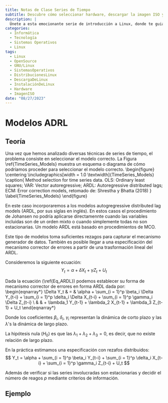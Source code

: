 ```yaml
---
title: Notas de Clase Series de Tiempo
subtitle: Descubre cómo seleccionar hardware, descargar la imagen ISO y preparar los medios de instalación. Exploraremos opciones para probar o instalar Linux en tu equipo.
description: |
  Únete a esta emocionante serie de introducción a Linux, donde te guiaré a través de los pasos para descargar e instalar GNU/Linux en tu equipo. Aprenderás a seleccionar el hardware adecuado, descargar la imagen ISO de tu distribución preferida y preparar los medios de instalación. Además, exploraremos diferentes opciones para probar o instalar Linux. ¡Embárcate en esta aventura y descubre el poder de GNU/Linux!
categories:
  - Informática
  - Tecnología
  - Sistemas Operativos
  - Linux
tags:
  - Linux
  - OpenSource
  - GNU/Linux
  - SistemasOperativos
  - DistribucionesLinux
  - DescargaDeLinux
  - InstalaciónDeLinux
  - Hardware
  - ImagenISO
date: "08/27/2023"
---
```




# Modelos ADRL

## Teoría

Una vez que hemos analizado diversas técnicas de series de tiempo, el problema consiste en seleccionar el modelo correcto. La Figura \ref{TimeSeries_Models} muestra un esquema o diagrama de cómo podríamos proceder para seleccionar el modelo correcto.
\begin{figure}
  \centering
    \includegraphics[width = 1.0 \textwidth]{TimeSeries_Models}
  \caption{ Method selection for time series data. OLS: Ordinary least squares; VAR: Vector autoregressive; ARDL: Autoregressive distributed lags; ECM: Error correction models, retomado de: Shrestha y Bhatta (2018) }
  \label{TimeSeries_Models}
\end{figure}

En este caso incorporaremos a los modelos autogregressive distributed lag models (ARDL, por sus siglas en inglés). En estos casos el procedimiento de Johansen no podría aplicarse directamennte cuando las variables incluidas son de un orden mixto o cuando simplemente todas no son estacionarias. Un modelo ARDL está basado en procedimientos de MCO.

Este tipo de modelos toma suficientes rezagos para capturar el mecanismo generador de datos. También es posible llegar a una especificación del mecanismo corrector de errores a partir de una trasformación lineal del ARDL. 

Consideremos la siguiente ecuación:
$$
    Y_t = \alpha + \delta X_t + \gamma Z_t + U_t
    \label{Eq_ARDL}
$$

Dada la ecuación (\ref{Eq_ARDL}) podemos establecer su forma de mecanismo corrector de errores en forma ARDL dada por:
\begin{eqnarray*}
    \Delta Y_t & = & \alpha + \sum_{i = 1}^p \beta_i \Delta Y_{t-i} + \sum_{i = 1}^p \delta_i \Delta X_{t-i} + \sum_{i = 1}^p \gamma_i \Delta Z_{t-i} \\ 
    &  & + \lambda_1 Y_{t-1} + \lambda_2 X_{t-1} + \lambda_3 Z_{t-1} + U_t
\end{eqnarray*}

Donde los coeficientes $\beta_i$, $\delta_i$, $\gamma_i$ representan la dinámica de corto plazo y las $\lambda$'s la dinámica de largo plazo.

La hipótesis nula ($H_0$) es que las $\lambda_1 + \lambda_2 + \lambda_3 = 0$, es decir, que no existe relación de largo plazo.

En la práctica estimamos una especificación con rezafos distribuidos:
$$
    Y_t = \alpha + \sum_{i = 1}^p \beta_i Y_{t-i} + \sum_{i = 1}^p \delta_i X_{t-i} + \sum_{i = 1}^p \gamma_i Z_{t-i} + U_t
$$

Además de verificar si las series involucradas son estacionarias y decidir el número de reagos $p$ mediante criterios de información.

## Ejemplo
